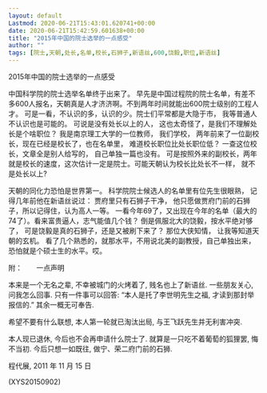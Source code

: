 ```yaml
---
layout: default
Lastmod: 2020-06-21T15:43:01.620741+00:00
date: 2020-06-21T15:42:59.601638+00:00
title: "2015年中国的院士选举的一点感受"
author: ""
tags: [院士,天朝,处长,名单,校长,石狮子,新语丝,600,饶毅,职位,新语丝]
---
```


2015年中国的院士选举的一点感受

中国科学院的院士选举名单终于出来了。 早先是中国过程院的院士名单，有差不多600人报名，天朝真是人才济济啊。不到两年时间就能出600院士级别的工程人才。 可是一看，不认识的多，认识的少。院士们平常都是大隐于市， 我等普通人不认识也是可能的。 可说是没有处长以上的人， 这也太奇怪了，是我们不理解处长是个啥职位？ 我是南京理工大学的一位教师， 我们学校， 两年前来了一位副校长，现在已经是校长了，也在名单里， 难道校长职位比处长职位低？ 一查这位校长，文章全是别人给写的， 自己单独一篇也没有。 可是按照外来的副校长，两年就是校长的速度，这次估计一定是院士。可能天朝认为校长比处长不一样， 就不是处长以上?

天朝的同化力恐怕是世界第一。 科学院院士候选人的名单里有位先生很眼熟， 记得几年前他在新语丝说过： 贾府里只有石狮子干净， 他只愿做贾府门前的石狮子，所以记得住，认为高人一等。 一看今年69了，又出现在今年的名单（最大的74了）。看来富贵逼人，志气能值几个钱？ 倒是佩服北大的饶毅，按水平绝对够了， 可是饶毅是真的石狮子，还是又被刷下来了？ 那位大侠知情， 让我等知道天朝的玄机。 看了几个熟悉的，就那水平，不用说北美的副教授，自己单独出来，恐怕就是个硕士生的水平。哎。

附：　　一点声明

本来是一个无名之辈, 不幸被城门的火烤着了, 贱名也上了新语丝. 一些朋友关心, 问我怎么回事. 只有一件事可以回答: “本人是托了李世明先生之福, 才读到那封举报信的.” 其余一概无可奉告.

希望不要有什么联想, 本人第一轮就已淘汰出局, 与王飞跃先生并无利害冲突.

本人现已退休, 今后也不会再申请什么院士了. 就算是一只吃不着葡萄的狐狸罢, 悔不当初. 今后只想一如既往, 做宁、荣二府门前的石狮.

程代展,  2011 年 11 月 15 日

(XYS20150902)


